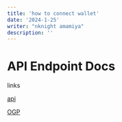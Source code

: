 ```yaml
---
title: 'how to connect wallet'
date: '2024-1-25'
writer: "nknight amamiya"
description: ''
---
```


# API Endpoint Docs

links

[api](https://dev.varius.technology/api)

[OGP](https://dev.varius.technology/api/og)